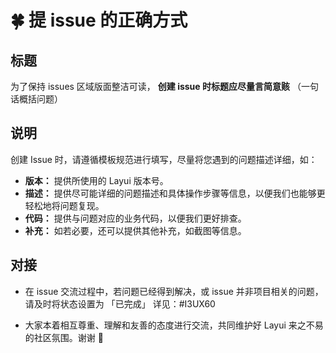 # 🍀 提 issue 的正确方式

## 标题
为了保持 issues 区域版面整洁可读， **创建 issue 时标题应尽量言简意赅** （一句话概括问题）

## 说明

创建 Issue 时，请遵循模板规范进行填写，尽量将您遇到的问题描述详细，如：

- **版本：** 提供所使用的 Layui 版本号。
- **描述：** 提供尽可能详细的问题描述和具体操作步骤等信息，以便我们也能够更轻松地将问题复现。
- **代码：** 提供与问题对应的业务代码，以便我们更好排查。
- **补充：** 如若必要，还可以提供其他补充，如截图等信息。

## 对接

- 在 issue 交流过程中，若问题已经得到解决，或 issue 并非项目相关的问题，请及时将状态设置为 「已完成」
详见：#I3UX60

- 大家本着相互尊重、理解和友善的态度进行交流，共同维护好 Layui 来之不易的社区氛围。谢谢 :sparkling_heart: 